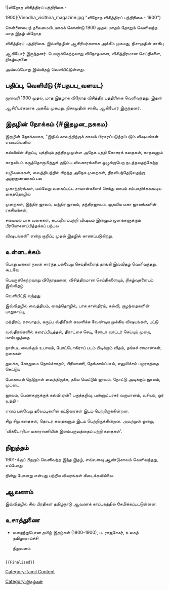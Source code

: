![விநோத விசித்திரப் பத்திரிகை -
1900](Vinodha_visithira_magazine.jpg "விநோத விசித்திரப் பத்திரிகை - 1900")
சென்னையைத் தலைமையிடமாகக் கொண்டு 1900 முதல் மாதம் தோறும் வெளிவந்த மாத இதழ் விநோத
விசித்திரப் பத்திரிகை. இவ்விதழின் ஆசிரியர்களாக அக்கீம் முகமது, நிசாமுதின் சாகிபு
ஆகியோர் இருந்தனர். பெயருக்கேற்றவாறு விநோதமான, விசித்திரமான செய்திகளை, நிகழ்வுகளை
அவ்வப்போது இவ்விதழ் வெளியிட்டுள்ளது.

## பதிப்பு, வெளியீடு {#பதபப_வளயட}

ஜனவரி 1900 முதல், மாத இதழாக விநோத விசித்திர பத்திரிகை வெளிவந்தது. இதன்
ஆசிரியர்களாக அக்கீம் முகமது, நிசாமுதின் சாகிபு ஆகியோர் இருந்தனர்.

## இதழின் நோக்கம் {#இதழன_நககம}

இதழின் நோக்கமாக, "இதில் காலத்திற்குக் காலம் பிரசுரப்படுத்தப்படும் விஷயங்கள் எவையெனில்
கல்வியின் சிறப்பு, யுக்தியும் தந்திரமுமுள்ள அநேக புத்தி கோசரக் கதைகள், காதலனும்
காதலியும் கருத்தொருமித்துக் குடும்ப விவகாரங்களை ஒழுங்குபெற நடத்தவதற்கேற்ற
வழிவகைகள், வைத்தியத்தில் சிறந்த அநேக முறைகள், திரவியந்தேடுவதற்கு அனுகுணமாகப் பல
முகாந்திரங்கள், பல்வேறு வகைப்பட்ட சாமான்களைச் செய்து லாபம் சம்பாதிக்கக்கூடிய கைத்தொழில்
முறைகள், இந்திர ஜாலம், மந்திர ஜாலம், தந்திரஜாலம், முதலிய மகா ஜாலங்களின் ரகசியங்கள்,
சமையல் பாக வகைகள், கடவுளைப்பற்றி விஷயம் இன்னும் ஜனங்களுக்கும் பிரயோசனப்பித்தக்கப் பற்பல
விஷயங்கள்\" என்ற குறிப்பு முதல் இதழில் காணப்படுகிறது.

## உள்ளடக்கம்

பொது மக்கள் நலன் சார்ந்த பல்வேறு செய்திகளைத் தாங்கி இவ்விதழ் வெளிவந்தது. கூடவே
பெயருக்கேற்றவாறு விநோதமான, விசித்திரமான செய்திகளையும், நிகழ்வுகளையும் இவ்விதழ்
வெளியிட்டு வந்தது.

இவ்விதழில் வைத்தியம், கைத்தொழில், பாக சாஸ்திரம், கல்வி, குழந்தைகளின் பாதுகாப்பு,
மந்திரம், ரசவாதம், கருப்ப ஸ்திரீகள் கவனிக்க வேண்டிய முக்கிய விஷயங்கள், பட்டு
வஸ்திரங்களில் கரைப்பிடித்தல், திராட்சை செடி, சோடா வாட்டர் செய்யும் முறை, மாம்பழத்தை
நாள்பட வைக்கும் உபாயம், போட்டோகிராப் படம் பிடிக்கும் விதம், தங்கச் சாமான்கள், நகைகள்
துலக்க, கோதுமை நொய்ச்சாதம், பிரியாணி, தேங்காய்ப்பால், எலுமிச்சம் பழரசத்தை கெட்டுப்
போகாமல் நெடுநாள் வைத்திருக்க, தலை வெட்டும் ஜாலம், நோட்டு அடிக்கும் ஜாலம், முட்டை
ஜாலம், பெண்களுக்குக் கல்வி ஏன்? பகுத்தறிவு, பன்னாட்டரசர் வருமானம், வசியம், ஓர் உத்தி -
எனப் பல்வேறு தலைப்புகளில் கட்டுரைகள் இடம் பெற்றிருக்கின்றன.

சிறு சிறு கதைகள், தொடர் கதைகளும் இடம் பெற்றிருக்கின்றன. அவற்றுள் ஒன்று,
\'விக்டோரியா மகாராணியின் இளம்பருவத்தைப் பற்றி கதைகள்\'.

## நிறுத்தம்

1901-க்குப் பிறகும் வெளிவந்த இந்த இதழ், எவ்வளவு ஆண்டுகாலம் வெளிவந்தது, எப்போது
நின்று போனது என்பது பற்றிய விவரங்கள் கிடைக்கவில்லை.

## ஆவணம்

இவ்விதழில் சில பிரதிகள் தமிழ்நாடு ஆவணக் காப்பகத்தில் சேமிக்கப்பட்டுள்ளன.

## உசாத்துணை

-   மறைந்துபோன தமிழ் இதழ்கள் (1800-1900), ப. ராஜசேகர், உலகத் தமிழாராய்ச்சி
    நிறுவனம்

```{=mediawiki}
{{Finalised}}
```
[Category:Tamil Content](Category:Tamil_Content "wikilink")
[Category:இதழ்கள்](Category:இதழ்கள் "wikilink")

